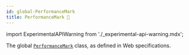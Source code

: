 ```yaml
---
id: global-PerformanceMark
title: PerformanceMark 🧪
---
```


import ExperimentalAPIWarning from './\_experimental-api-warning.mdx';

<ExperimentalAPIWarning />

The global [`PerformanceMark`](https://developer.mozilla.org/en-US/docs/Web/API/PerformanceMark) class, as defined in Web specifications.
